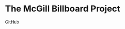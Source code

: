 # The McGill Billboard Project

[GitHub](https://github.com/boomerr1/The-McGill-Billboard-Project/blob/master/billboard-2.0-index.csv)

